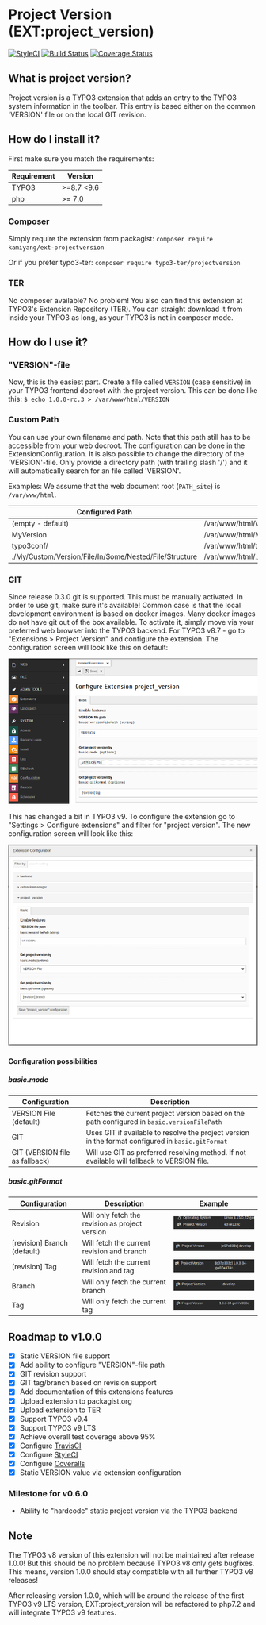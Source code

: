 # Project Version (EXT:project_version)

[![StyleCI](https://github.styleci.io/repos/134700322/shield?branch=master)](https://github.styleci.io/repos/134700322)
[![Build Status](https://travis-ci.org/KamiYang/project_version.svg?branch=master)](https://travis-ci.org/KamiYang/project_version)
[![Coverage Status](https://coveralls.io/repos/github/KamiYang/project_version/badge.svg?branch=master)](https://coveralls.io/github/KamiYang/project_version?branch=master)

## What is project version?
Project version is a TYPO3  extension that adds an entry to the TYPO3 system information in the toolbar. This entry is based either on the common 'VERSION' file or on the local GIT revision.

## How do I install it? 
First make sure you match the requirements:

| Requirement | Version |
| --- | --- |
| TYPO3 | \>=8.7 <9.6 |
| php | \>= 7.0 |

### Composer
Simply require the extension from packagist: 
`composer require kamiyang/ext-projectversion`

Or if you prefer typo3-ter:
`composer require typo3-ter/projectversion`

### TER
No composer available? No problem! You also can find this extension at TYPO3's Extension Repository (TER).
You can straight download it from inside your TYPO3 as long, as your TYPO3 is not in composer mode. 

## How do I use it?
### "VERSION"-file
Now, this is the easiest part. Create a file called `VERSION` (case sensitive) in your TYPO3 frontend docroot with the project version. This can be done like this: 
`$ echo 1.0.0-rc.3 > /var/www/html/VERSION`

### Custom Path
You can use your own filename and path. Note that this path still has to be accessible from your web docroot.
The configuration can be done in the ExtensionConfiguration. It is also possible to change the directory of the 'VERSION'-file. Only provide a directory path (with trailing slash '/') and it will automatically search for an file called 'VERSION'.

Examples:
We assume that the web document root (`PATH_site`) is `/var/www/html`.

| Configured Path | Absolute filename | 
| --- | --- |
| (empty - default) | /var/www/html/VERSION |
| MyVersion | /var/www/html/MyVersion |
| typo3conf/ | /var/www/html/typo3conf/VERSION |
| ./My/Custom/Version/File/In/Some/Nested/File/Structure | /var/www/html/./My/Custom/Version/File/In/Some/Nested/File/Structure|

### GIT
Since release 0.3.0 git is supported. This must be manually activated. In order to use git, make sure it's available!
Common case is that the local development environment is based on docker images. Many docker images do not have git out of the box available.
To activate it, simply move via your preferred web browser into the TYPO3 backend. For TYPO3 v8.7 - go to "Extensions > Project Version" and configure the extension.
The configuration screen will look like this on default: 

![default extension configuration](Documentation/Images/DefaultConfig.png)

This has changed a bit in TYPO3 v9. To configure the extension go to "Settings > Configure extensions" and filter for "project version".
The new configuration screen will look like this:

![new default extension configuration screen](Documentation/Images/DefaultConfigTYPO3v9.png)

#### Configuration possibilities

##### basic.mode

| Configuration | Description |
| --- | --- |
| VERSION File (default)| Fetches the current project version based on the path configured in `basic.versionFilePath` |
| GIT | Uses GIT if available to resolve the project version in the format configured in `basic.gitFormat` |
| GIT (VERSION file as fallback) | Will use GIT as preferred resolving method. If not available will fallback to VERSION file. |


##### basic.gitFormat

| Configuration | Description | Example |
| --- | --- | --- |
| Revision | Will only fetch the revision as project version | ![git revision example ](Documentation/Images/BasicGitFormatRevision.png) |
| \[revision] Branch (default) | Will fetch the current revision and branch | ![git revision and branch example ](Documentation/Images/BasicGitFormatRevisionAndBranch.png) | 
| \[revision] Tag | Will fetch the current revision and tag | ![git revision and tag example ](Documentation/Images/BasicGitFormatRevisionAndTag.png) | 
| Branch | Will only fetch the current branch | ![git branch example ](Documentation/Images/BasicGitFormatRevisionBranch.png) |
| Tag | Will only fetch the current tag | ![git tag example ](Documentation/Images/BasicGitFormatRevisionTag.png) | 

## Roadmap to v1.0.0
 
 - [x] Static VERSION file support
 - [x] Add ability to configure "VERSION"-file path
 - [x] GIT revision support
 - [x] GIT tag/branch based on revision support
 - [x] Add documentation of this extensions features
 - [x] Upload extension to packagist.org
 - [x] Upload extension to TER
 - [x] Support TYPO3 v9.4
 - [x] Support TYPO3 v9 LTS
 - [x] Achieve overall test coverage above 95%  
 - [x] Configure [TravisCI](https://travis-ci.org/KamiYang/project_version)
 - [x] Configure [StyleCI](https://github.styleci.io/repos/134700322)
 - [x] Configure [Coveralls](https://coveralls.io/github/KamiYang/project_version)
 - [x] Static VERSION value via extension configuration

### Milestone for v0.6.0
 - Ability to "hardcode" static project version via the TYPO3 backend

## Note
The TYPO3 v8 version of this extension will not be maintained after release 1.0.0! But this should be no problem because TYPO3 v8 only gets bugfixes.
This means, version 1.0.0 should stay compatible with all further TYPO3 v8 releases!

After releasing version 1.0.0, which will be around the release of the first TYPO3 v9 LTS version, EXT:project_version will be refactored to php7.2 and will integrate TYPO3 v9 features.
